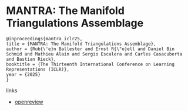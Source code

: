 # MANTRA: The Manifold Triangulations Assemblage

```
@inproceedings{mantra_iclr25,
title = {MANTRA: The Manifold Triangulations Assemblage},
author = {Rub{\'e}n Ballester and Ernst R{\"o}ell and Daniel Bin Schmid and Mathieu Alain and Sergio Escalera and Carles Casacuberta and Bastian Rieck},
booktitle = {The Thirteenth International Conference on Learning Representations (ICLR)},
year = {2025}
}
```

links
- [openreview](https://openreview.net/forum?id=X6y5CC44HM)
